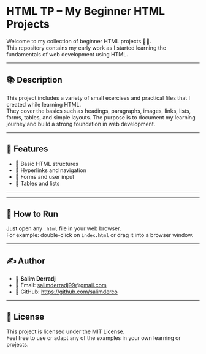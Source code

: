 # HTML TP – My Beginner HTML Projects

Welcome to my collection of beginner HTML projects 👨‍💻.  
This repository contains my early work as I started learning the fundamentals of web development using HTML.

---

## 📚 Description

This project includes a variety of small exercises and practical files that I created while learning HTML.  
They cover the basics such as headings, paragraphs, images, links, lists, forms, tables, and simple layouts.
The purpose is to document my learning journey and build a strong foundation in web development.

---

## 🧩 Features

- 📄 Basic HTML structures
- 🔗 Hyperlinks and navigation
- 📝 Forms and user input
- 📑 Tables and lists

---


---


## 🚀 How to Run

Just open any `.html` file in your web browser.  
For example: double-click on `index.html` or drag it into a browser window.

---

## ✍️ Author

- 👤 **Salim Derradj**
- 📧 Email: salimderradj99@gmail.com
- 💼 GitHub: https://github.com/salimderco
  

---

## 🪪 License

This project is licensed under the MIT License.  
Feel free to use or adapt any of the examples in your own learning or projects.


